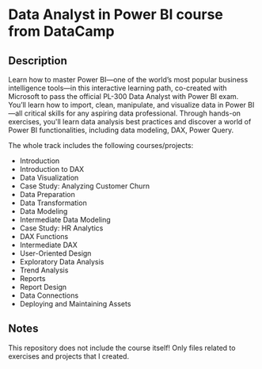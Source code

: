 # Data Analyst in Power BI course from DataCamp

## Description
Learn how to master Power BI—one of the world’s most popular business intelligence tools—in this interactive learning path, co-created with Microsoft to pass the official PL-300 Data Analyst with Power BI exam. You’ll learn how to import, clean, manipulate, and visualize data in Power BI—all critical skills for any aspiring data professional. Through hands-on exercises, you'll learn data analysis best practices and discover a world of Power BI functionalities, including data modeling, DAX, Power Query.

The whole track includes the following courses/projects:
- Introduction
- Introduction to DAX
- Data Visualization
- Case Study: Analyzing Customer Churn
- Data Preparation
- Data Transformation
- Data Modeling
- Intermediate Data Modeling
- Case Study: HR Analytics
- DAX Functions
- Intermediate DAX
- User-Oriented Design
- Exploratory Data Analysis
- Trend Analysis
- Reports
- Report Design
- Data Connections
- Deploying and Maintaining Assets

## Notes
This repository does not include the course itself! Only files related to exercises and projects that I created.


